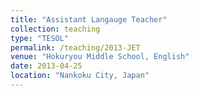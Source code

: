 ```yaml
---
title: "Assistant Langauge Teacher"
collection: teaching
type: "TESOL"
permalink: /teaching/2013-JET
venue: "Hokuryou Middle School, English"
date: 2013-04-25
location: "Nankoku City, Japan"
---
```


